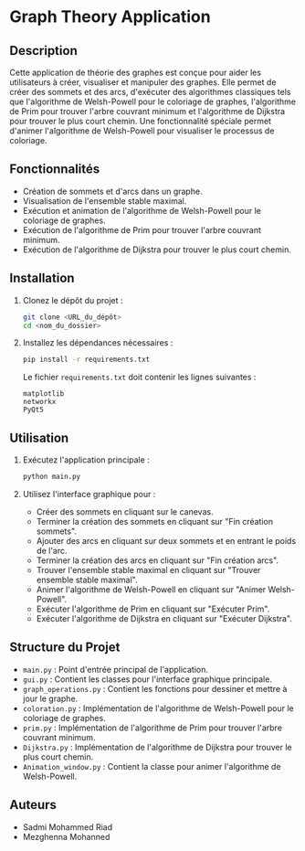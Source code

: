 # Graph Theory Application

## Description

Cette application de théorie des graphes est conçue pour aider les utilisateurs à créer, visualiser et manipuler des graphes. Elle permet de créer des sommets et des arcs, d'exécuter des algorithmes classiques tels que l'algorithme de Welsh-Powell pour le coloriage de graphes, l'algorithme de Prim pour trouver l'arbre couvrant minimum et l'algorithme de Dijkstra pour trouver le plus court chemin. Une fonctionnalité spéciale permet d'animer l'algorithme de Welsh-Powell pour visualiser le processus de coloriage.

## Fonctionnalités

- Création de sommets et d'arcs dans un graphe.
- Visualisation de l'ensemble stable maximal.
- Exécution et animation de l'algorithme de Welsh-Powell pour le coloriage de graphes.
- Exécution de l'algorithme de Prim pour trouver l'arbre couvrant minimum.
- Exécution de l'algorithme de Dijkstra pour trouver le plus court chemin.

## Installation

1. Clonez le dépôt du projet :
    ```sh
    git clone <URL_du_dépôt>
    cd <nom_du_dossier>
    ```

2. Installez les dépendances nécessaires :
    ```sh
    pip install -r requirements.txt
    ```

    Le fichier `requirements.txt` doit contenir les lignes suivantes :
    ```
    matplotlib
    networkx
    PyQt5
    ```

## Utilisation

1. Exécutez l'application principale :
    ```sh
    python main.py
    ```

2. Utilisez l'interface graphique pour :
   - Créer des sommets en cliquant sur le canevas.
   - Terminer la création des sommets en cliquant sur "Fin création sommets".
   - Ajouter des arcs en cliquant sur deux sommets et en entrant le poids de l'arc.
   - Terminer la création des arcs en cliquant sur "Fin création arcs".
   - Trouver l'ensemble stable maximal en cliquant sur "Trouver ensemble stable maximal".
   - Animer l'algorithme de Welsh-Powell en cliquant sur "Animer Welsh-Powell".
   - Exécuter l'algorithme de Prim en cliquant sur "Exécuter Prim".
   - Exécuter l'algorithme de Dijkstra en cliquant sur "Exécuter Dijkstra".

## Structure du Projet

- `main.py` : Point d'entrée principal de l'application.
- `gui.py` : Contient les classes pour l'interface graphique principale.
- `graph_operations.py` : Contient les fonctions pour dessiner et mettre à jour le graphe.
- `coloration.py` : Implémentation de l'algorithme de Welsh-Powell pour le coloriage de graphes.
- `prim.py` : Implémentation de l'algorithme de Prim pour trouver l'arbre couvrant minimum.
- `Dijkstra.py` : Implémentation de l'algorithme de Dijkstra pour trouver le plus court chemin.
- `Animation_window.py` : Contient la classe pour animer l'algorithme de Welsh-Powell.

## Auteurs

- Sadmi Mohammed Riad
- Mezghenna Mohanned


